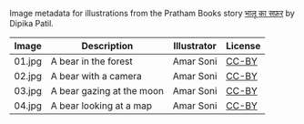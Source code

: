 Image metadata for illustrations from the Pratham Books story [भालू का सफ़र](https://storyweaver.org.in/stories/4063-bhaloo-ka-safar) by Dipika Patil.

Image | Description | Illustrator | License
----- | ----------- | ----------- | -------
01.jpg | A bear in the forest | Amar Soni | [CC-BY](https://creativecommons.org/licenses/by/4.0/)
02.jpg | A bear with a camera | Amar Soni | [CC-BY](https://creativecommons.org/licenses/by/4.0/)
03.jpg | A bear gazing at the moon | Amar Soni | [CC-BY](https://creativecommons.org/licenses/by/4.0/)
04.jpg | A bear looking at a map | Amar Soni | [CC-BY](https://creativecommons.org/licenses/by/4.0/)

